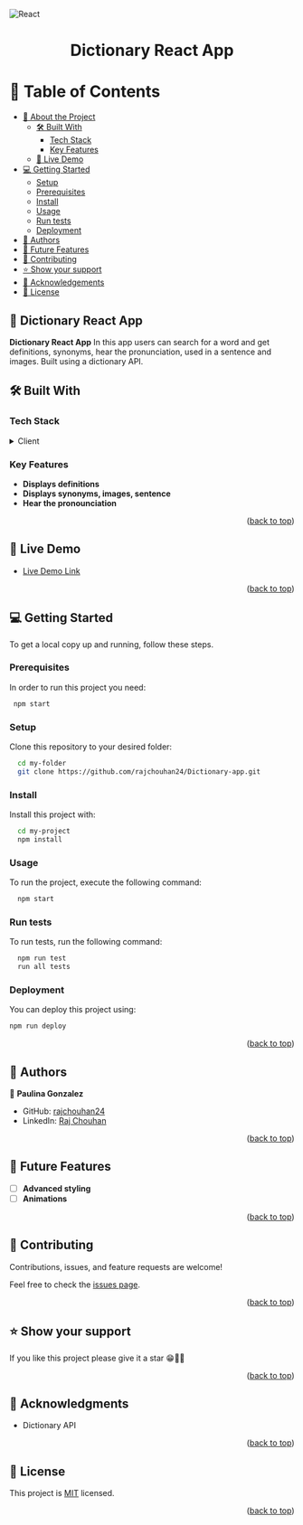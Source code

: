 <img src="https://img.shields.io/badge/React-20232A?style=for-the-badge&logo=react&logoColor=61DAFB" title="React" alt="React" width="auto" height="auto"/>&nbsp;

<a name="readme-top"></a>

<div align="center">
  <h1><b>Dictionary React App</b></h1>
</div>

# 📗 Table of Contents

- [📖 About the Project](#about-project)
  - [🛠 Built With](#built-with)
    - [Tech Stack](#tech-stack)
    - [Key Features](#key-features)
  - [🚀 Live Demo](#live-demo)
- [💻 Getting Started](#getting-started)
  - [Setup](#setup)
  - [Prerequisites](#prerequisites)
  - [Install](#install)
  - [Usage](#usage)
  - [Run tests](#run-tests)
  - [Deployment](#triangular_flag_on_post-deployment)
- [👥 Authors](#authors)
- [🔭 Future Features](#future-features)
- [🤝 Contributing](#contributing)
- [⭐️ Show your support](#support)
- [🙏 Acknowledgements](#acknowledgements)
- [📝 License](#license)

## 📖 Dictionary React App <a name="about-project"></a>

**Dictionary React App** In this app users can search for a word and get definitions, synonyms, hear the pronunciation, used in a sentence and images.
Built using a dictionary API.

## 🛠 Built With <a name="built-with"></a>

### Tech Stack <a name="tech-stack"></a>

<details>
  <summary>Client</summary>
  <ul>
    <li><a href="https://reactjs.org/">React.js</a></li>
  </ul>
</details>

### Key Features <a name="key-features"></a>

- **Displays definitions**
- **Displays synonyms, images, sentence**
- **Hear the pronounciation**

<p align="right">(<a href="#readme-top">back to top</a>)</p>

## 🚀 Live Demo <a name="live-demo"></a>

- [Live Demo Link](https://dictionaryreact-paulina.netlify.app/)

<p align="right">(<a href="#readme-top">back to top</a>)</p>

## 💻 Getting Started <a name="getting-started"></a>

To get a local copy up and running, follow these steps.

### Prerequisites

In order to run this project you need:

```sh
 npm start
```
### Setup

Clone this repository to your desired folder:

```sh
  cd my-folder
  git clone https://github.com/rajchouhan24/Dictionary-app.git
```

### Install

Install this project with:

```sh
  cd my-project
  npm install
```

### Usage

To run the project, execute the following command:

```sh
  npm start
```

### Run tests

To run tests, run the following command:

```sh
  npm run test
  run all tests
```

### Deployment

You can deploy this project using:

```sh
npm run deploy
```

<p align="right">(<a href="#readme-top">back to top</a>)</p>

## 👥 Authors <a name="authors"></a>

👤 **Paulina Gonzalez**

- GitHub: [rajchouhan24](https://github.com/rajchouhan24)
- LinkedIn: [Raj Chouhan](raj-chouhan-1517a6271)

<p align="right">(<a href="#readme-top">back to top</a>)</p>

## 🔭 Future Features <a name="future-features"></a>

- [ ] **Advanced styling**
- [ ] **Animations**

<p align="right">(<a href="#readme-top">back to top</a>)</p>

## 🤝 Contributing <a name="contributing"></a>

Contributions, issues, and feature requests are welcome!

Feel free to check the [issues page](https://github.com/rajchouhan24/Dictionary-app.git).

<p align="right">(<a href="#readme-top">back to top</a>)</p>

## ⭐️ Show your support <a name="support"></a>

If you like this project please give it a star 😁🌟✨

<p align="right">(<a href="#readme-top">back to top</a>)</p>

## 🙏 Acknowledgments <a name="acknowledgements"></a>

- Dictionary API

<p align="right">(<a href="#readme-top">back to top</a>)</p>

## 📝 License <a name="license"></a>

This project is [MIT](./LICENSE) licensed.

<p align="right">(<a href="#readme-top">back to top</a>)</p>
